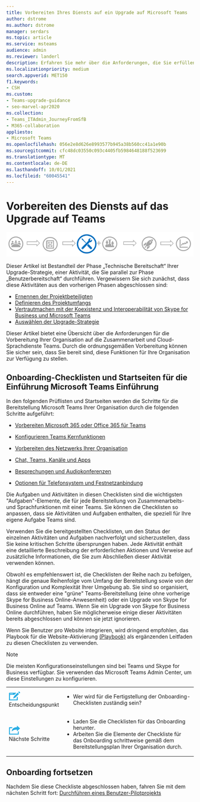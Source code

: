 ```yaml
---
title: Vorbereiten Ihres Diensts auf ein Upgrade auf Microsoft Teams
author: dstrome
ms.author: dstrome
manager: serdars
ms.topic: article
ms.service: msteams
audience: admin
ms.reviewer: landerl
description: Erfahren Sie mehr über die Anforderungen, die Sie erfüllen müssen, um Ihre Organisation für die Zusammenarbeit und Cloud-Sprachdienste mit Teams.
ms.localizationpriority: medium
search.appverid: MET150
f1.keywords:
- CSH
ms.custom:
- Teams-upgrade-guidance
- seo-marvel-apr2020
ms.collection:
- Teams_ITAdmin_JourneyFromSfB
- M365-collaboration
appliesto:
- Microsoft Teams
ms.openlocfilehash: 056e2e8d626e8993577b945a38b560cc41a1e90b
ms.sourcegitcommit: cfc48dc03550c093c4405fb5984648188f523699
ms.translationtype: MT
ms.contentlocale: de-DE
ms.lasthandoff: 10/01/2021
ms.locfileid: "60045541"
---
```

# <a name="prepare-your-service-for-upgrading-to-teams"></a>Vorbereiten des Diensts auf das Upgrade auf Teams

![Upgrade des Wegdiagramms mit Hervorhebung der Stufe "Technische Bereitschaft".](media/upgrade-banner-tech-readiness.png "Etappen der Upgrade-Tour mit Schwerpunkt auf der Phase „Technische Bereitschaft“")

Dieser Artikel ist Bestandteil der Phase „Technische Bereitschaft“ Ihrer Upgrade-Strategie, einer Aktivität, die Sie parallel zur Phase „Benutzerbereitschaft“ durchführen. Vergewissern Sie sich zunächst, dass diese Aktivitäten aus den vorherigen Phasen abgeschlossen sind:

- [Ernennen der Projektbeteiligten](upgrade-enlist-stakeholders.md)
- [Definieren des Projektumfangs](./upgrade-define-project-scope.md)
- [Vertrautmachen mit der Koexistenz und Interoperabilität von Skype for Business und Microsoft Teams](./teams-and-skypeforbusiness-coexistence-and-interoperability.md)
- [Auswählen der Upgrade-Strategie](upgrade-and-coexistence-of-skypeforbusiness-and-teams.md)

Dieser Artikel bietet eine Übersicht über die Anforderungen für die Vorbereitung Ihrer Organisation auf die Zusammenarbeit und Cloud-Sprachdienste Teams. Durch die ordnungsgemäßen Vorbereitung können Sie sicher sein, dass Sie bereit sind, diese Funktionen für Ihre Organisation zur Verfügung zu stellen.

## <a name="onboarding-checklists-and-landing-pages-for-microsoft-teams-rollout"></a>Onboarding-Checklisten und Startseiten für die Einführung Microsoft Teams Einführung

In den folgenden Prüflisten und Startseiten werden die Schritte für die Bereitstellung Microsoft Teams Ihrer Organisation durch die folgenden Schritte aufgeführt:

- [Vorbereiten Microsoft 365 oder Office 365 für Teams](onboarding-checklist-enable-office-365.md)

- [Konfigurieren Teams Kernfunktionen](onboarding-checklist-configure-microsoft-teams-core-capabilities.md)

- [Vorbereiten des Netzwerks Ihrer Organisation](prepare-network.md)

- [Chat, Teams, Kanäle und Apps](deploy-chat-teams-channels-microsoft-teams-landing-page.md)

- [Besprechungen und Audiokonferenzen](deploy-meetings-microsoft-teams-landing-page.md)

- [Optionen für Telefonsystem und Festnetzanbindung](cloud-voice-landing-page.md)


Die Aufgaben und Aktivitäten in diesen Checklisten sind die wichtigsten "Aufgaben"-Elemente, die für jede Bereitstellung von Zusammenarbeits- und Sprachfunktionen mit einer Teams. Sie können die Checklisten so anpassen, dass sie Aktivitäten und Aufgaben enthalten, die speziell für Ihre eigene Aufgabe Teams sind.

Verwenden Sie die bereitgestellten Checklisten, um den Status der einzelnen Aktivitäten und Aufgaben nachverfolgt und sicherzustellen, dass Sie keine kritischen Schritte übersprungen haben. Jede Aktivität enthält eine detaillierte Beschreibung der erforderlichen Aktionen und Verweise auf zusätzliche Informationen, die Sie zum Abschließen dieser Aktivität verwenden können.

Obwohl es empfehlenswert ist, die Checklisten der Reihe nach zu befolgen, hängt die genaue Reihenfolge vom Umfang der Bereitstellung sowie von der Konfiguration und Komplexität Ihrer Umgebung ab. Sie sind so organisiert, dass sie entweder eine "grüne" Teams-Bereitstellung (eine ohne vorherige Skype for Business Online-Anwesenheit) oder ein Upgrade von Skype for Business Online auf Teams. Wenn Sie ein Upgrade von Skype for Business Online durchführen, haben Sie möglicherweise einige dieser Aktivitäten bereits abgeschlossen und können sie jetzt ignorieren.

Wenn Sie Benutzer pro Website integrieren, wird dringend empfohlen, das Playbook für die Website-Aktivierung [(Playbook)](https://github.com/MicrosoftDocs/OfficeDocs-SkypeForBusiness/blob/live/Teams/downloads/site-enablement-playbook-for-voice-(playbook).xlsx?raw=true) als ergänzenden Leitfaden zu diesen Checklisten zu verwenden.

>[!NOTE]
> Die meisten Konfigurationseinstellungen sind bei Teams und Skype for Business verfügbar. Sie verwenden das Microsoft Teams Admin Center, um diese Einstellungen zu konfigurieren.

<table>
<tr><td><img src="media/audio_conferencing_image7.png" alt="An icon depicting a decision point"/> <br/>Entscheidungspunkt</td><td><ul><li>Wer wird für die Fertigstellung der Onboarding-Checklisten zuständig sein?</li></ul></td></tr>
<tr><td><img src="media/audio_conferencing_image9.png" alt="An icon depicting the next steps"/><br/>Nächste Schritte</td><td><ul><li>Laden Sie die Checklisten für das Onboarding herunter.</li><li>Arbeiten Sie die Elemente der Checkliste für das Onboarding schrittweise gemäß dem Bereitstellungsplan Ihrer Organisation durch.</li></ul></td></tr>
</table>

<!--ENDOFSECTION-->

## <a name="continue-onboarding"></a>Onboarding fortsetzen

Nachdem Sie diese Checkliste abgeschlossen haben, fahren Sie mit dem nächsten Schritt fort: [Durchführen eines Benutzer-Pilotprojekts](pilot-essentials.md)

[//]: # (@Turgay ich diesen nächsten Absatz auskommentiert, weil er sprachspezifisch in der Cloud ist.)
<!--
As the next step, use the [Site Enablement Playbook for Voice (Playbook)](https://github.com/MicrosoftDocs/OfficeDocs-SkypeForBusiness/blob/live/Teams/downloads/site-enablement-playbook-for-voice-(playbook).xlsx?raw=true) to help you onboard your users on each site to cloud voice, and help ensure that you plan and execute important site-specific activities.
-->